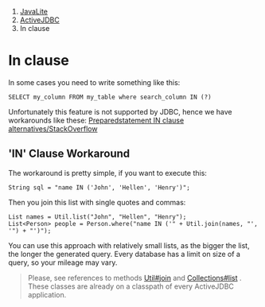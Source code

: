 <ol class=breadcrumb>
   <li><a href=/>JavaLite</a></li>
   <li><a href=/activejdbc>ActiveJDBC</a></li>
   <li class=active>In clause</li>
</ol>
<div class=page-header>
   <h1>In clause <small></small></h1>
</div>




In some cases you need to write something like this:

~~~~ {.prettyprint}
SELECT my_column FROM my_table where search_column IN (?)
~~~~

Unfortunately this feature is not supported by JDBC, hence we have workarounds like these:
[Preparedstatement IN clause alternatives/StackOverflow](http://stackoverflow.com/questions/178479/preparedstatement-in-clause-alternatives)


## 'IN' Clause Workaround

The workaround is pretty simple, if you want to execute this:

~~~~ {.java}
String sql = "name IN ('John', 'Hellen', 'Henry')";
~~~~

Then you join this list with single quotes and commas:

~~~~ {.java}
List names = Util.list("John", "Hellen", "Henry");
List<Person> people = Person.where("name IN ('" + Util.join(names, "', '") + "')");
~~~~

You can use this approach with relatively small lists, as the bigger the list, the longer the generated query. Every database has a limit on size of a query,
so  your mileage may vary.


> Please, see references to methods [Util#join](http://javalite.github.io/activejdbc/org/javalite/common/Util.html#join-java.lang.String:A-java.lang.String-)
and [Collections#list](http://javalite.github.io/activejdbc/org/javalite/common/Collections.html#list-T...-) .
These classes are already on a classpath of every ActiveJDBC application.



